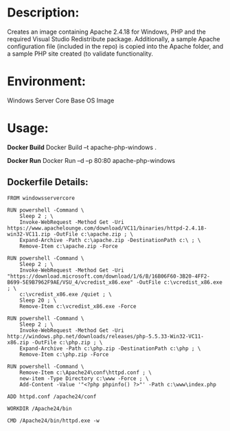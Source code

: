 # Description:

Creates an image containing Apache 2.4.18 for Windows, PHP and the required Visual Studio Redistribute package. Additionally, a sample Apache configuration file (included in the repo) is copied into the Apache folder, and a sample PHP site created (to validate functionality.

# Environment:

Windows Server Core Base OS Image

# Usage:

**Docker Build**
Docker Build –t apache-php-windows .

**Docker Run** 
Docker Run –d –p 80:80 apache-php-windows

## Dockerfile Details:
```
FROM windowsservercore

RUN powershell -Command \
	Sleep 2 ; \
	Invoke-WebRequest -Method Get -Uri https://www.apachelounge.com/download/VC11/binaries/httpd-2.4.18-win32-VC11.zip -OutFile c:\apache.zip ; \
	Expand-Archive -Path c:\apache.zip -DestinationPath c:\ ; \
	Remove-Item c:\apache.zip -Force

RUN powershell -Command \
	Sleep 2 ; \
	Invoke-WebRequest -Method Get -Uri "https://download.microsoft.com/download/1/6/B/16B06F60-3B20-4FF2-B699-5E9B7962F9AE/VSU_4/vcredist_x86.exe" -OutFile c:\vcredist_x86.exe ; \
	c:\vcredist_x86.exe /quiet ; \
	Sleep 20 ; \
	Remove-Item c:\vcredist_x86.exe -Force

RUN powershell -Command \
	Sleep 2 ; \
	Invoke-WebRequest -Method Get -Uri http://windows.php.net/downloads/releases/php-5.5.33-Win32-VC11-x86.zip -OutFile c:\php.zip ; \
	Expand-Archive -Path c:\php.zip -DestinationPath c:\php ; \
	Remove-Item c:\php.zip -Force

RUN powershell -Command \
	Remove-Item c:\Apache24\conf\httpd.conf ; \
	new-item -Type Directory c:\www -Force ; \
	Add-Content -Value '"<?php phpinfo() ?>"' -Path c:\www\index.php

ADD httpd.conf /apache24/conf

WORKDIR /Apache24/bin

CMD /Apache24/bin/httpd.exe -w
```

